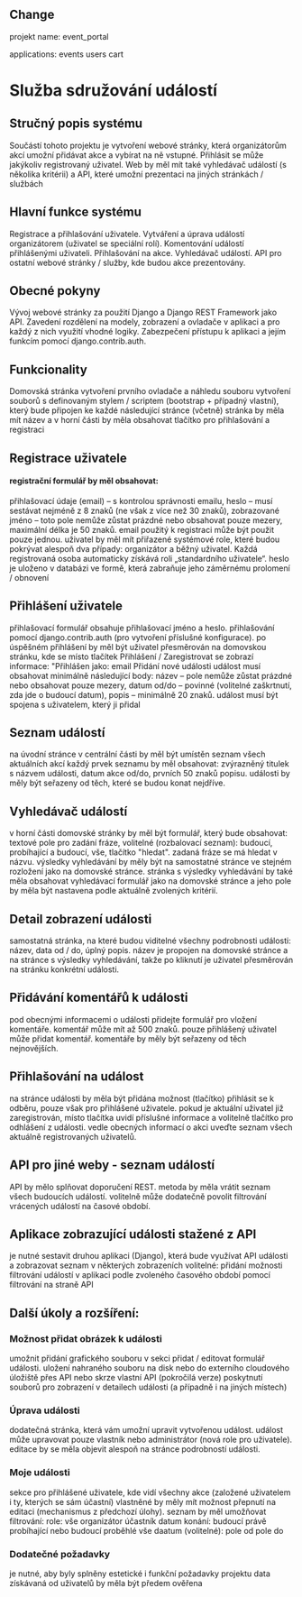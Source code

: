 
## Change 

projekt name:
event_portal

applications:
events
users
cart


# Služba sdružování událostí
## Stručný popis systému
Součástí tohoto projektu je vytvoření webové stránky, která organizátorům akcí umožní přidávat akce a vybírat na ně vstupné. Přihlásit se může jakýkoliv registrovaný uživatel. Web by měl mít také vyhledávač událostí (s několika kritérii) a API, které umožní prezentaci na jiných stránkách / službách
## Hlavní funkce systému
Registrace a přihlašování uživatele.
Vytváření a úprava událostí organizátorem (uživatel se speciální rolí).
Komentování událostí přihlášenými uživateli.
Přihlašování na akce.
Vyhledávač událostí.
API pro ostatní webové stránky / služby, kde budou akce prezentovány.
## Obecné pokyny
Vývoj webové stránky za použití Django a Django REST Framework jako API.
Zavedení rozdělení na modely, zobrazení a ovladače v aplikaci a pro každý z nich využití vhodné logiky.
Zabezpečení přístupu k aplikaci a jejím funkcím pomocí django.contrib.auth.
## Funkcionality
Domovská stránka
vytvoření prvního ovladače a náhledu souboru
vytvoření souborů s definovaným stylem / scriptem (bootstrap + případný vlastní), který bude připojen ke každé následující stránce (včetně)
stránka by měla mít název a v horní části by měla obsahovat tlačítko pro přihlašování a registraci
## Registrace uživatele
#### registrační formulář by měl obsahovat:
přihlašovací údaje (email) – s kontrolou správnosti emailu,
heslo – musí sestávat nejméně z 8 znaků (ne však z více než 30 znaků),
zobrazované jméno – toto pole nemůže zůstat prázdné nebo obsahovat pouze mezery, maximální délka je 50 znaků.
email použitý k registraci může být použit pouze jednou.
uživatel by měl mít přiřazené systémové role, které budou pokrývat alespoň dva případy: organizátor a běžný uživatel. Každá registrovaná osoba automaticky získává roli „standardního uživatele“.
heslo je uloženo v databázi ve formě, která zabraňuje jeho záměrnému prolomení / obnovení
## Přihlášení uživatele
přihlašovací formulář obsahuje přihlašovací jméno a heslo.
přihlašování pomocí django.contrib.auth (pro vytvoření příslušné konfigurace).
po úspěšném přihlášení by měl být uživatel přesměrován na domovskou stránku, kde se místo tlačítek Přihlášení / Zaregistrovat se zobrazí informace: "Přihlášen jako: email
Přidání nové události
událost musí obsahovat minimálně následující body:
název – pole nemůže zůstat prázdné nebo obsahovat pouze mezery,
datum od/do – povinné (volitelné zaškrtnutí, zda jde o budoucí datum),
popis – minimálně 20 znaků.
událost musí být spojena s uživatelem, který ji přidal
## Seznam událostí
na úvodní stránce v centrální části by měl být umístěn seznam všech aktuálních akcí
každý prvek seznamu by měl obsahovat:
zvýrazněný titulek s názvem události,
datum akce od/do,
prvních 50 znaků popisu.
události by měly být seřazeny od těch, které se budou konat nejdříve.
## Vyhledávač událostí
v horní části domovské stránky by měl být formulář, který bude obsahovat:
textové pole pro zadání fráze,
volitelné (rozbalovací seznam): budoucí, probíhající a budoucí, vše,
tlačítko "hledat".
zadaná fráze se má hledat v názvu.
výsledky vyhledávání by měly být na samostatné stránce ve stejném rozložení jako na domovské stránce.
stránka s výsledky vyhledávání by také měla obsahovat vyhledávací formulář jako na domovské stránce a jeho pole by měla být nastavena podle aktuálně zvolených kritérií.
## Detail zobrazení události
samostatná stránka, na které budou viditelné všechny podrobnosti události: název, data od / do, úplný popis.
název je propojen na domovské stránce a na stránce s výsledky vyhledávání, takže po kliknutí je uživatel přesměrován na stránku konkrétní události.
## Přidávání komentářů k události
pod obecnými informacemi o události přidejte formulář pro vložení komentáře.
komentář může mít až 500 znaků.
pouze přihlášený uživatel může přidat komentář.
komentáře by měly být seřazeny od těch nejnovějších.
## Přihlašování na událost
na stránce události by měla být přidána možnost (tlačítko) přihlásit se k odběru, pouze však pro přihlášené uživatele.
pokud je aktuální uživatel již zaregistrován, místo tlačítka uvidí příslušné informace a volitelně tlačítko pro odhlášení z události.
vedle obecných informací o akci uveďte seznam všech aktuálně registrovaných uživatelů.
## API pro jiné weby - seznam událostí
API by mělo splňovat doporučení REST.
metoda by měla vrátit seznam všech budoucích událostí.
volitelně může dodatečně povolit filtrování vrácených událostí na časové období.
## Aplikace zobrazující události stažené z API
je nutné sestavit druhou aplikaci (Django), která bude využívat API události a zobrazovat seznam v některých zobrazeních
volitelné: přidání možnosti filtrování událostí v aplikaci podle zvoleného časového období pomocí filtrování na straně API
## Další úkoly a rozšíření:
### Možnost přidat obrázek k události
umožnit přidání grafického souboru v sekci přidat / editovat formulář události.
uložení nahraného souboru na disk nebo do externího cloudového úložiště přes API nebo skrze vlastní API (pokročilá verze)
poskytnutí souborů pro zobrazení v detailech události (a případně i na jiných místech)
### Úprava události
dodatečná stránka, která vám umožní upravit vytvořenou událost.
událost může upravovat pouze vlastník nebo administrátor (nová role pro uživatele).
editace by se měla objevit alespoň na stránce podrobností události.
### Moje události
sekce pro přihlášené uživatele, kde vidí všechny akce (založené uživatelem i ty, kterých se sám účastní)
vlastněné by měly mít možnost přepnutí na editaci (mechanismus z předchozí úlohy).
seznam by měl umožňovat filtrování:
role:
vše
organizátor
účastník
datum konání:
budoucí
právě probíhající nebo budoucí
proběhlé
vše
daatum (volitelné):
pole od
pole do
### Dodatečné požadavky
je nutné, aby byly splněny estetické i funkční požadavky projektu
data získávaná od uživatelů by měla být předem ověřena

